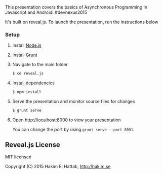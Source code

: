 This presentation covers the basics of Asynchronous Programming in Javascript and Android.  #devnexus2015

It's built on reveal.js.  To launch the presentation, run the instructions below

### Setup

1. Install [Node.js](http://nodejs.org/)

2. Install [Grunt](http://gruntjs.com/getting-started#installing-the-cli)

3. Navigate to the main folder
   ```sh
   $ cd reveal.js
   ```

4. Install dependencies
   ```sh
   $ npm install
   ```

5. Serve the presentation and monitor source files for changes
   ```sh
   $ grunt serve
   ```

6. Open <http://localhost:8000> to view your presentation

   You can change the port by using `grunt serve --port 8001`.


## Reveal.js License

MIT licensed

Copyright (C) 2015 Hakim El Hattab, http://hakim.se
